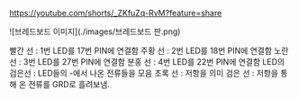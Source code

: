 https://youtube.com/shorts/_ZKfuZq-RvM?feature=share

![브레드보드 이미지](./images/브레드보드 판.png)

빨간 선 : 1번 LED를 17번 PIN에 연결함
주황 선 : 2번 LED를 18번 PIN에 연결함
노란 선 : 3번 LED를 27번 PIN에 연결함
분홍 선 : 4번 LED를 22번 PIN에 연결함
LED의 검은선 : LED들의 -에서 나온 전류들을 모음
초록 선 : 저항을 의미
검은 선 : 저항을 통해 온 전류를 GRD로 흘려보냄.